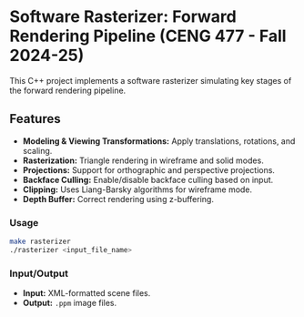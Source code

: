 # Software Rasterizer: Forward Rendering Pipeline (CENG 477 - Fall 2024-25)

This C++ project implements a software rasterizer simulating key stages of the forward rendering pipeline.

## Features
- **Modeling & Viewing Transformations:** Apply translations, rotations, and scaling.
- **Rasterization:** Triangle rendering in wireframe and solid modes.
- **Projections:** Support for orthographic and perspective projections.
- **Backface Culling:** Enable/disable backface culling based on input.
- **Clipping:** Uses Liang-Barsky algorithms for wireframe mode.
- **Depth Buffer:** Correct rendering using z-buffering.

### Usage
```bash
make rasterizer
./rasterizer <input_file_name>
```

### Input/Output
- **Input:** XML-formatted scene files.
- **Output:** `.ppm` image files.
